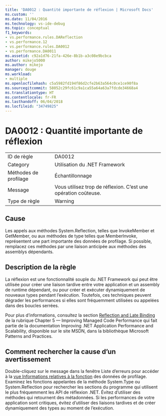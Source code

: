 ```yaml
---
title: 'DA0012 : Quantité importante de réflexion | Microsoft Docs'
ms.custom: ''
ms.date: 11/04/2016
ms.technology: vs-ide-debug
ms.topic: conceptual
f1_keywords:
- vs.performance.rules.DAReflection
- vs.performance.12
- vs.performance.rules.DA0012
- vs.performance.DA0011
ms.assetid: c92a1d76-21fa-426e-8b1b-a3c08e9bcbca
author: mikejo5000
ms.author: mikejo
manager: douge
ms.workload:
- multiple
ms.openlocfilehash: c5a5982fd194f86d2cfe2b63a564c0ce1ce90f8a
ms.sourcegitcommit: 58052c29fc61c9a1ca55a64a63a7fdcde34668a4
ms.translationtype: HT
ms.contentlocale: fr-FR
ms.lasthandoff: 06/04/2018
ms.locfileid: "34749825"
---
```

# <a name="da0012-significant-amount-of-reflection"></a>DA0012 : Quantité importante de réflexion
|||  
|-|-|  
|ID de règle|DA0012|  
|Category|Utilisation du .NET Framework|  
|Méthodes de profilage|Échantillonnage|  
|Message|Vous utilisez trop de réflexion. C’est une opération coûteuse.|  
|Type de règle|Warning|  
  
## <a name="cause"></a>Cause  
 Les appels aux méthodes System.Reflection, telles que InvokeMember et GetMember, ou aux méthodes de type telles que MemberInvoke, représentent une part importante des données de profilage. Si possible, remplacez ces méthodes par une liaison anticipée aux méthodes des assemblys dépendants.  
  
## <a name="rule-description"></a>Description de la règle  
 La réflexion est une fonctionnalité souple du .NET Framework qui peut être utilisée pour créer une liaison tardive entre votre application et un assembly de runtime dépendant, ou pour créer et exécuter dynamiquement de nouveaux types pendant l’exécution. Toutefois, ces techniques peuvent dégrader les performances si elles sont fréquemment utilisées ou appelées dans des boucles serrées.  
  
 Pour plus d’informations, consultez la section [Reflection and Late Binding](http://go.microsoft.com/fwlink/?LinkId=177826) de la rubrique Chapter 5 — Improving Managed Code Performance qui fait partie de la documentation Improving .NET Application Performance and Scalability, disponible sur le site MSDN, dans la bibliothèque Microsoft Patterns and Practices.  
  
## <a name="how-to-investigate-a-warning"></a>Comment rechercher la cause d’un avertissement  
 Double-cliquez sur le message dans la fenêtre Liste d’erreurs pour accéder à la [vue Informations relatives à la fonction](../profiling/function-details-view.md) des données de profilage. Examinez les fonctions appelantes de la méthode System.Type ou System.Reflection pour rechercher les sections du programme qui utilisent le plus fréquemment les API de réflexion .NET. Évitez d’utiliser des méthodes qui retournent des métadonnées. Si les performances de votre application sont critiques, évitez d’utiliser des liaisons tardives et de créer dynamiquement des types au moment de l’exécution.